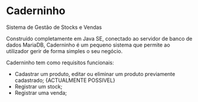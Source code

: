 # Caderninho
Sistema de Gestão de Stocks e Vendas

Construído completamente em Java SE, conectado ao servidor de banco de dados MariaDB, Caderninho é um pequeno sistema que permite ao utilizador gerir de forma simples o seu negócio.

Caderninho tem como requisitos funcionais:
- Cadastrar um produto, editar ou eliminar um produto previamente cadastrado; {ACTUALMENTE POSSIVEL}
- Registrar um stock;
- Registrar uma venda;
